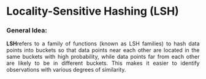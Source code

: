 # Locality-Sensitive Hashing (LSH)

### General Idea:
<div align="justify"><b>LSH</b>refers to a family of functions (known as LSH families) to hash data points into buckets so that data points near each other are located in the same buckets with high probability, while data points far from each other are likely to be in different buckets. This makes it easier to identify observations with various degrees of similarity.
